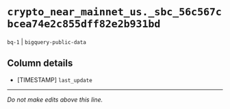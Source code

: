 # `crypto_near_mainnet_us._sbc_56c567cbcea74e2c855dff82e2b931bd`
`bq-1` | `bigquery-public-data`

## Column details
* [TIMESTAMP] `last_update`

-------------------------------------------------------------------------------
*Do not make edits above this line.*
